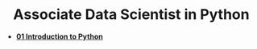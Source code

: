 <div align="center">
<h1>Associate Data Scientist in Python</h1>
</div>

- **[01 Introduction to Python](./01%20Introduction%20to%20Python/)**
